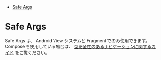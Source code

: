 - [Safe Args](#safe-args)


# Safe Args

Safe Args は、 Android View システムと Fragment でのみ使用できます。 Compose を使用している場合は、 [型安全性のあるナビゲーションに関するガイド](../3.ナビゲーショングラフを設計する/7.型安全性.md) をご覧ください。




